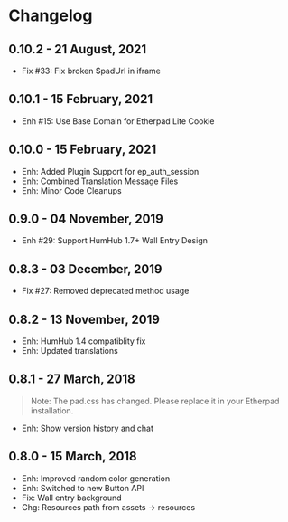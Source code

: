 Changelog
=========

0.10.2 - 21 August, 2021
------------------------
- Fix #33: Fix broken $padUrl in iframe


0.10.1 - 15 February, 2021
--------------------------
- Enh #15: Use Base Domain for Etherpad Lite Cookie


0.10.0 - 15 February, 2021
--------------------------
- Enh: Added Plugin Support for ep_auth_session 
- Enh: Combined Translation Message Files
- Enh: Minor Code Cleanups


0.9.0 - 04 November, 2019
--------------------------
- Enh #29: Support HumHub 1.7+ Wall Entry Design


0.8.3 - 03 December, 2019
----------------------
- Fix #27: Removed deprecated method usage


0.8.2 - 13 November, 2019
----------------------
- Enh: HumHub 1.4 compatiblity fix
- Enh: Updated translations


0.8.1 - 27 March, 2018
----------------------
>Note: The pad.css has changed. Please replace it in your Etherpad installation.

- Enh: Show version history and chat 


0.8.0 - 15 March, 2018
----------------------
- Enh: Improved random color generation
- Enh: Switched to new Button API
- Fix: Wall entry background
- Chg: Resources path from assets -> resources

